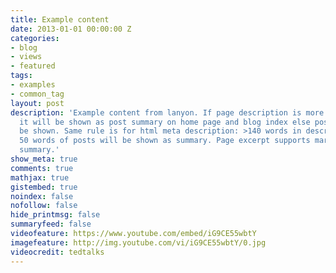 ```yaml
---
title: Example content
date: 2013-01-01 00:00:00 Z
categories:
- blog
- views
- featured
tags:
- examples
- common_tag
layout: post
description: 'Example content from lanyon. If page description is more than 140 words,
  it will be shown as post summary on home page and blog index else post excerpt will
  be shown. Same rule is for html meta description: >140 words in description or first
  50 words of posts will be shown as summary. Page excerpt supports markdown formatted
  summary.'
show_meta: true
comments: true
mathjax: true
gistembed: true
noindex: false
nofollow: false
hide_printmsg: false
summaryfeed: false
videofeature: https://www.youtube.com/embed/iG9CE55wbtY
imagefeature: http://img.youtube.com/vi/iG9CE55wbtY/0.jpg
videocredit: tedtalks
---
```



